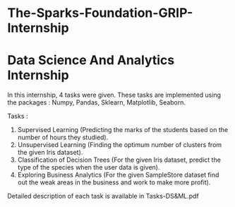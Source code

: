 # The-Sparks-Foundation-GRIP-Internship
# Data Science And Analytics Internship

In this internship, 4 tasks were given. These tasks are implemented using the packages : Numpy, Pandas, Sklearn, Matplotlib, Seaborn.

 Tasks :
1. Supervised Learning (Predicting the marks of the students based on the number of hours they studied).
2. Unsupervised Learning (Finding the optimum number of clusters from the given Iris dataset).
3. Classification of Decision Trees (For the given Iris dataset, predict the type of the species when the user data is given).
4. Exploring Business Analytics (For the given SampleStore dataset find out the weak areas in the business and work to make more profit).

Detailed description of each task is available in Tasks-DS&ML.pdf 
